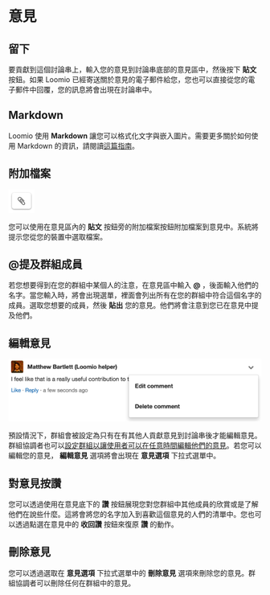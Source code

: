 # 意見

## 留下

要貢獻到這個討論串上，輸入您的意見到討論串底部的意見區中，然後按下 **貼文** 按鈕。如果 Loomio 已經寄送關於意見的電子郵件給您，您也可以直接從您的電子郵件中回覆，您的訊息將會出現在討論串中。

## Markdown

Loomio 使用 **Markdown** 讓您可以格式化文字與嵌入圖片。需要更多關於如何使用 Markdown 的資訊，請閱讀[這篇指南](https://www.loomio.org/markdown)。

## 附加檔案

<img class="screenshot" alt="附件圖示" src="attachment_icon.png" />

您可以使用在意見區內的 **貼文** 按鈕旁的附加檔案按鈕附加檔案到意見中。系統將提示您從您的裝置中選取檔案。

## @提及群組成員

若您想要得到在您的群組中某個人的注意，在意見區中輸入 **@** ，後面輸入他們的名字。當您輸入時，將會出現選單，裡面會列出所有在您的群組中符合這個名字的成員。選取您想要的成員，然後 **貼出** 您的意見。他們將會注意到您已在意見中提及他們。

## 編輯意見

<img class="screenshot" alt="意見選項下拉式選單" src="edit_comment.png" />

預設情況下，群組會被設定為只有在有其他人貢獻意見到討論串後才能編輯意見。群組協調者也可以[設定群組以讓使用者可以在任意時間編輯他們的意見](group_settings.html#group-permissions-%E2%80%93-what-can-members-do)。若您可以編輯您的意見， **編輯意見** 選項將會出現在 **意見選項** 下拉式選單中。

## 對意見按讚

您可以透過使用在意見底下的 **讚** 按鈕展現您對您群組中其他成員的欣賞或是了解他們在說些什麼。這將會將您的名字加入到喜歡這個意見的人們的清單中。您也可以透過點選在意見中的 **收回讚** 按鈕來復原 **讚** 的動作。

## 刪除意見

您可以透過選取在 **意見選項** 下拉式選單中的 **刪除意見** 選項來刪除您的意見。群組協調者可以刪除任何在群組中的意見。
